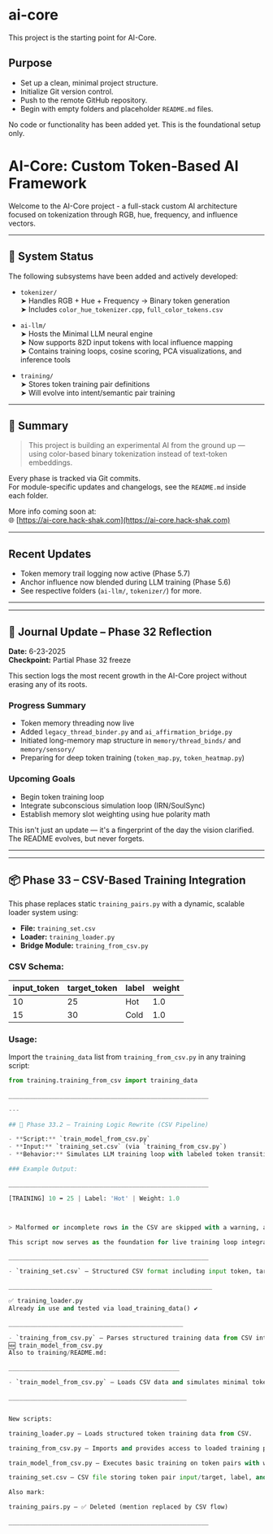 # ai-core

This project is the starting point for AI-Core.

## Purpose

- Set up a clean, minimal project structure.
- Initialize Git version control.
- Push to the remote GitHub repository.
- Begin with empty folders and placeholder `README.md` files.

No code or functionality has been added yet. This is the foundational setup only.

# AI-Core: Custom Token-Based AI Framework

Welcome to the AI-Core project -  a full-stack custom AI architecture focused on tokenization through RGB, hue, frequency, and influence vectors.

---

## 🔧 System Status

The following subsystems have been added and actively developed:

- `tokenizer/`  
  ➤ Handles RGB + Hue + Frequency → Binary token generation  
  ➤ Includes `color_hue_tokenizer.cpp`, `full_color_tokens.csv`

- `ai-llm/`  
  ➤ Hosts the Minimal LLM neural engine  
  ➤ Now supports 82D input tokens with local influence mapping  
  ➤ Contains training loops, cosine scoring, PCA visualizations, and inference tools

- `training/`  
  ➤ Stores token training pair definitions  
  ➤ Will evolve into intent/semantic pair training

---

## 🧠 Summary

> This project is building an experimental AI from the ground up —  
> using color-based binary tokenization instead of text-token embeddings.

Every phase is tracked via Git commits.  
For module-specific updates and changelogs, see the `README.md` inside each folder.

More info coming soon at:  
🌐 [https://ai-core.hack-shak.com](https://ai-core.hack-shak.com)

---


## Recent Updates

- Token memory trail logging now active (Phase 5.7)
- Anchor influence now blended during LLM training (Phase 5.6)
- See respective folders (`ai-llm/`, `tokenizer/`) for more.

---

---

## 🧠 Journal Update – Phase 32 Reflection

**Date:** 6-23-2025  
**Checkpoint:** Partial Phase 32 freeze

This section logs the most recent growth in the AI-Core project without erasing any of its roots.

### Progress Summary
- Token memory threading now live
- Added `legacy_thread_binder.py` and `ai_affirmation_bridge.py`
- Initiated long-memory map structure in `memory/thread_binds/` and `memory/sensory/`
- Preparing for deep token training (`token_map.py`, `token_heatmap.py`)

### Upcoming Goals
- Begin token training loop
- Integrate subconscious simulation loop (IRN/SoulSync)
- Establish memory slot weighting using hue polarity math

This isn't just an update — it's a fingerprint of the day the vision clarified.  
The README evolves, but never forgets.

_______________________________________________________________


---

## 📦 Phase 33 – CSV-Based Training Integration

This phase replaces static `training_pairs.py` with a dynamic, scalable loader system using:

- **File:** `training_set.csv`
- **Loader:** `training_loader.py`
- **Bridge Module:** `training_from_csv.py`

### CSV Schema:
| input_token | target_token | label  | weight |
|-------------|--------------|--------|--------|
| 10          | 25           | Hot    | 1.0    |
| 15          | 30           | Cold   | 1.0    |

### Usage:
Import the `training_data` list from `training_from_csv.py` in any training script:

```python
from training.training_from_csv import training_data

_______________________________________________________

---

## 🧠 Phase 33.2 – Training Logic Rewrite (CSV Pipeline)

- **Script:** `train_model_from_csv.py`
- **Input:** `training_set.csv` (via `training_from_csv.py`)
- **Behavior:** Simulates LLM training loop with labeled token transitions

### Example Output:

_______________________________________________________

[TRAINING] 10 ➡ 25 | Label: 'Hot' | Weight: 1.0



> Malformed or incomplete rows in the CSV are skipped with a warning, allowing robust handling during development.

This script now serves as the foundation for live training loop integration with the token reflex pipeline in future phases.

_______________________________________________________

- `training_set.csv` – Structured CSV format including input token, target token, label, and weight. Enables associative learning.

________________________________________________________

✅ training_loader.py
Already in use and tested via load_training_data() ✔️

________________________________________________

- `training_from_csv.py` – Parses structured training data from CSV into memory for model training access.
🆕 train_model_from_csv.py
Also to training/README.md:

_______________________________________________

- `train_model_from_csv.py` – Loads CSV data and simulates minimal token-based learning with label association output.

_________________________________________________


New scripts:

training_loader.py — Loads structured token training data from CSV.

training_from_csv.py — Imports and provides access to loaded training pairs for training scripts.

train_model_from_csv.py — Executes basic training on token pairs with weights and labels.

training_set.csv — CSV file storing token pair input/target, label, and weight for structured training.

Also mark:

training_pairs.py — ✅ Deleted (mention replaced by CSV flow)

_______________________________________________________